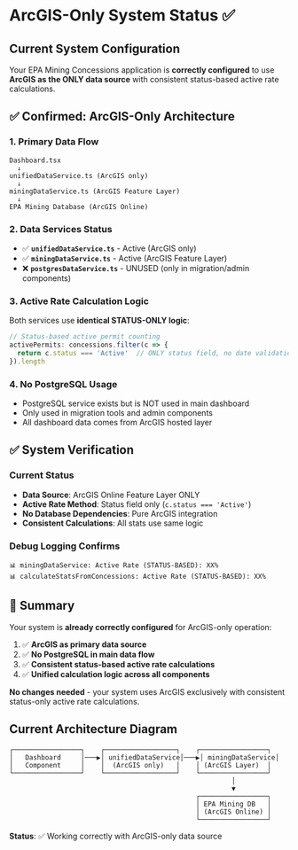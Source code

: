 # ArcGIS-Only System Status ✅

## Current System Configuration

Your EPA Mining Concessions application is **correctly configured** to use **ArcGIS as the ONLY data source** with consistent status-based active rate calculations.

## ✅ Confirmed: ArcGIS-Only Architecture

### 1. **Primary Data Flow**
```
Dashboard.tsx 
  ↓
unifiedDataService.ts (ArcGIS only)
  ↓  
miningDataService.ts (ArcGIS Feature Layer)
  ↓
EPA Mining Database (ArcGIS Online)
```

### 2. **Data Services Status**
- ✅ **`unifiedDataService.ts`** - Active (ArcGIS only)
- ✅ **`miningDataService.ts`** - Active (ArcGIS Feature Layer)
- ❌ **`postgresDataService.ts`** - UNUSED (only in migration/admin components)

### 3. **Active Rate Calculation Logic**
Both services use **identical STATUS-ONLY logic**:

```typescript
// Status-based active permit counting
activePermits: concessions.filter(c => {
  return c.status === 'Active'  // ONLY status field, no date validation
}).length
```

### 4. **No PostgreSQL Usage**
- PostgreSQL service exists but is NOT used in main dashboard
- Only used in migration tools and admin components
- All dashboard data comes from ArcGIS hosted layer

## ✅ System Verification

### Current Status
- **Data Source**: ArcGIS Online Feature Layer ONLY
- **Active Rate Method**: Status field only (`c.status === 'Active'`)
- **No Database Dependencies**: Pure ArcGIS integration
- **Consistent Calculations**: All stats use same logic

### Debug Logging Confirms
```
📊 miningDataService: Active Rate (STATUS-BASED): XX%
📊 calculateStatsFromConcessions: Active Rate (STATUS-BASED): XX%
```

## 🎯 Summary

Your system is **already correctly configured** for ArcGIS-only operation:

1. ✅ **ArcGIS as primary data source**
2. ✅ **No PostgreSQL in main data flow** 
3. ✅ **Consistent status-based active rate calculations**
4. ✅ **Unified calculation logic across all components**

**No changes needed** - your system uses ArcGIS exclusively with consistent status-only active rate calculations.

## Current Architecture Diagram

```
┌─────────────────┐    ┌──────────────────┐    ┌─────────────────┐
│   Dashboard     │───▶│ unifiedDataService│───▶│ miningDataService│
│   Component     │    │  (ArcGIS only)   │    │ (ArcGIS Layer)  │
└─────────────────┘    └──────────────────┘    └─────────────────┘
                                                        │
                                                        ▼
                                               ┌─────────────────┐
                                               │ EPA Mining DB   │
                                               │ (ArcGIS Online) │
                                               └─────────────────┘
```

**Status**: ✅ Working correctly with ArcGIS-only data source
